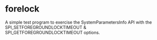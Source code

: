# forelock

A simple test program to exercise the SystemParametersInfo API with the SPI_SETFOREGROUNDLOCKTIMEOUT & SPI_GETFOREGROUNDLOCKTIMEOUT options.
